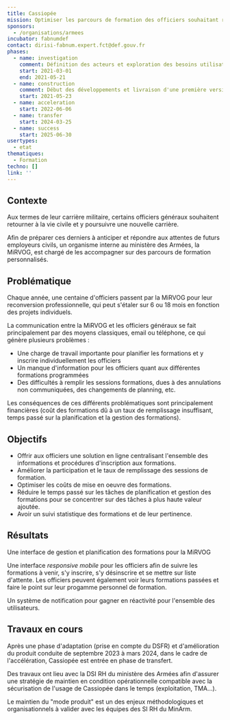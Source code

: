 ```yaml
---
title: Cassiopée
mission: Optimiser les parcours de formation des officiers souhaitant revenir à la vie civile
sponsors:
  - /organisations/armees
incubator: fabnumdef
contact: dirisi-fabnum.expert.fct@def.gouv.fr
phases:
  - name: investigation
    comment: Définition des acteurs et exploration des besoins utilisateurs. Réalisation de prototypes, tests utilisateurs, définition de la vision du projet et approfondissement des besoins du futur système.
    start: 2021-03-01
    end: 2021-05-21
  - name: construction
    comment: Début des développements et livraison d'une première version expérimentale le 6 juillet 2021. Récupérations des retours utilisateurs.
    start: 2021-05-23
  - name: acceleration
    start: 2022-06-06
  - name: transfer
    start: 2024-03-25
  - name: success
    start: 2025-06-30
usertypes:
  - etat
thematiques:
  - Formation
techno: []
link: ''
---
```

## Contexte

Aux termes de leur carrière militaire, certains officiers généraux souhaitent retourner à la vie civile et y poursuivre une nouvelle carrière.

Afin de préparer ces derniers à anticiper et répondre aux attentes de futurs employeurs civils, un organisme interne au ministère des Armées, la MiRVOG, est chargé de les accompagner sur des parcours de formation personnalisés.

## Problématique

Chaque année, une centaine d'officiers passent par la MiRVOG pour leur reconversion professionnelle, qui peut s'étaler sur 6 ou 18 mois en fonction des projets individuels.

La communication entre la MiRVOG et les officiers généraux se fait principalement par des moyens classiques, email ou téléphone, ce qui génère plusieurs problèmes :
- Une charge de travail importante pour planifier les formations et y inscrire individuellement les officiers
- Un manque d'information pour les officiers quant aux différentes formations programmées
- Des difficultés à remplir les sessions formations, dues à des annulations non communiquées, des changements de planning, etc.

Les conséquences de ces différents problématiques sont principalement financières (coût des formations dû à un taux de remplissage insuffisant, temps passé sur la planification et la gestion des formations).


## Objectifs

* Offrir aux officiers une solution en ligne centralisant l'ensemble des informations et procédures d'inscription aux formations.
* Améliorer la participation et le taux de remplissage des sessions de formation.
* Optimiser les coûts de mise en oeuvre des formations.
* Réduire le temps passé sur les tâches de planification et gestion des formations pour se concentrer sur des tâches à plus haute valeur ajoutée.
* Avoir un suivi statistique des formations et de leur pertinence.

## Résultats

Une interface de gestion et planification des formations pour la MiRVOG

Une interface _responsive mobile_ pour les officiers afin de suivre les formations à venir, s'y inscrire, s'y désinscrire et se mettre sur liste d'attente.
Les officiers peuvent également voir leurs formations passées et faire le point sur leur progamme personnel de formation.

Un système de notification pour gagner en réactivité pour l'ensemble des utilisateurs.

## Travaux en cours

Après une phase d'adaptation (prise en compte du DSFR) et d'amélioration du produit conduite de septembre 2023 à mars 2024, dans le cadre de l'accélération, Cassiopée est entrée en phase de transfert.

Des travaux ont lieu avec la DSI RH du ministère des Armées afin d'assurer une stratégie de maintien en condition opérationnelle compatible avec la sécurisation de l'usage de Cassiopée dans le temps (exploitation, TMA...).

Le maintien du "mode produit" est un des enjeux méthodologiques et organisationnels à valider avec les équipes des SI RH du MinArm. 